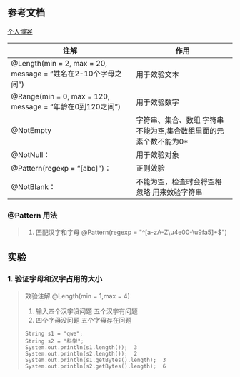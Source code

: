 ## 参考文档

[个人博客](https://blog.csdn.net/weixin_38331049/article/details/123602054?ops_request_misc=%257B%2522request%255Fid%2522%253A%2522166554088416800182719449%2522%252C%2522scm%2522%253A%252220140713.130102334.pc%255Fblog.%2522%257D&request_id=166554088416800182719449&biz_id=0&utm_medium=distribute.pc_search_result.none-task-blog-2~blog~first_rank_ecpm_v1~rank_v31_ecpm-7-123602054-null-null.nonecase&utm_term=%E5%8F%82%E6%95%B0&spm=1018.2226.3001.4450)



| 注解                                                         | 作用                                                         |
| ------------------------------------------------------------ | ------------------------------------------------------------ |
| @Length(min = 2, max = 20, message = “姓名在2-10个字母之间”) | 用于效验文本                                                 |
| @Range(min = 0, max = 120, message = “年龄在0到120之间”)     | 用于效验数字                                                 |
| @NotEmpty                                                    | 字符串、集合、数组 字符串不能为空,集合数组里面的元素个数不能为0* |
| @NotNull：                                                   | 用于效验对象                                                 |
| @Pattern(regexp = “[abc]”)：                                 | 正则效验                                                     |
| @NotBlank：                                                  | 不能为空，检查时会将空格忽略 用来效验字符串                  |

### @Pattern 用法

> 1. 匹配汉字和字母  @Pattern(regexp = "^[a-zA-Z\\u4e00-\\u9fa5]+$")







## 实验

### 1. 验证字母和汉字占用的大小

> 效验注解	@Length(min = 1,max = 4)  
>
> 1. 输入四个汉字没问题  五个汉字有问题
> 2. 四个字母没问题  五个字母存在问题
>
> ```
> String s1 = "qwe";
> String s2 = "科学";
> System.out.println(s1.length());  3 
> System.out.println(s2.length());  2
> System.out.println(s1.getBytes().length);  3 
> System.out.println(s2.getBytes().length);  6
> ```
